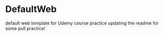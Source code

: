 # DefaultWeb
default web template for Udemy course practice
updating the readme for some pull practice!

